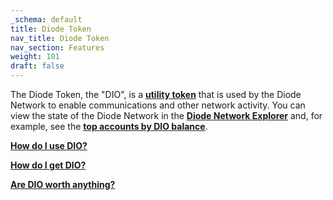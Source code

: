 ```yaml
---
_schema: default
title: Diode Token
nav_title: Diode Token
nav_section: Features
weight: 101
draft: false
---
```

The Diode Token, the "DIO", is a [**utility token**](https://legiscan.com/WY/text/HB0062/id/1834321) that is used by the Diode Network to enable communications and other network activity. You can view the state of the Diode Network in the <a href="https://diode.io/prenet/#/" target="_blank" rel="noopener"><strong>Diode Network Explorer</strong></a> and, for example, see the <a href="https://diode.io/prenet/#/address" target="_blank" rel="noopener"><strong>top accounts by DIO balance</strong></a>.

[**How do I use DIO?**](https://network.docs.diode.io/docs/using/how-do-i-use-diode-tokens/)

[**How do I get DIO?**](https://network.docs.diode.io/docs/faq/how-do-i-get-diode-tokens/)

[**Are DIO worth anything?**](https://network.docs.diode.io/docs/faq/are-diode-tokens-worth-anything/)

&nbsp;
